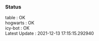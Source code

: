 ### Status


table : OK  
hogwarts : OK  
icy-bot : OK  
Latest Update : 2021-12-13 17:15:15.292940
